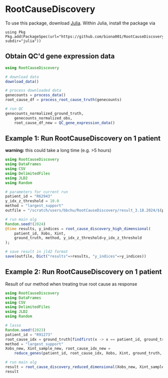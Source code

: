 # RootCauseDiscovery

To use this package, download [Julia](https://julialang.org/downloads/). Within Julia, install the package via
```
using Pkg
Pkg.add(PackageSpec(url="https://github.com/biona001/RootCauseDiscovery.jl.git", subdir="julia"))
```

## Obtain QC'd gene expression data
```julia
using RootCauseDiscovery

# download data
download_data()

# process downloaded data
genecounts = process_data()
root_cause_df = process_root_cause_truth(genecounts)

# run QC
genecounts_normalized_ground_truth,
    genecounts_normalized_obs,
    root_cause_df_new = QC_gene_expression_data()
```

## Example 1: Run RootCauseDiscovery on 1 patient

**warning:** this could take a long time (e.g. >5 hours)

```julia
using RootCauseDiscovery
using DataFrames
using CSV
using DelimitedFiles
using JLD2
using Random

# parameters for current run
patient_id = "R62943"
y_idx_z_threshold = 10.0
method = "largest_support"
outfile = "/scratch/users/bbchu/RootCauseDiscovery/result_3.18.2024/$(patient_id).jld2"

# run main alg
Random.seed!(2024)
@time results, y_indices = root_cause_discovery_high_dimensional(
    patient_id, Xobs, Xint, 
    ground_truth, method, y_idx_z_threshold=y_idx_z_threshold
);

# save result in jld2 format
save(outfile, Dict("results"=>results, "y_indices"=>y_indices))
```

## Example 2: Run RootCauseDiscovery on 1 patient

Result of our method when treating true root cause as response

```julia
using RootCauseDiscovery
using DataFrames
using CSV
using DelimitedFiles
using JLD2
using Random

# lasso 
Random.seed!(2023)
patient_id = "R91273"
root_cause_idx = ground_truth[findfirst(x -> x == patient_id, ground_truth[!, "Patient ID"]), end]
method = "largest_support"
Xobs_new, Xint_sample_new, root_cause_idx_new = 
    reduce_genes(patient_id, root_cause_idx, Xobs, Xint, ground_truth, method)

# run main alg
result = root_cause_discovery_reduced_dimensional(Xobs_new, Xint_sample_new)
result
```
